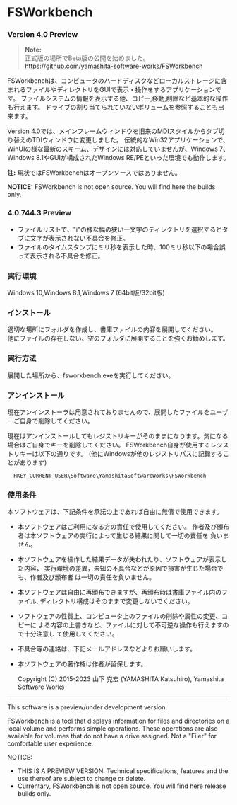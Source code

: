 # FSWorkbench
### Version 4.0 Preview

   
> **Note:**   
正式版の場所でBeta版の公開を始めました。   
https://github.com/yamashita-software-works/FSWorkbench
   

FSWorkbenchは、コンピュータのハードディスクなどローカルストレージに含まれるファイルやディレクトリをGUIで表示・操作をするアプリケーションです。
ファイルシステムの情報を表示する他、コピー,移動,削除など基本的な操作も行えます。
ドライブの割り当てられていないボリュームを参照することも出来ます。

Version 4.0では、メインフレームウィンドウを旧来のMDIスタイルからタブ切り替えのTDIウィンドウに変更しました。
伝統的なWin32アプリケーションで、WinUIの様な最新のスキーム、デザインには対応していませんが、Windows 7、Windows 8.1やGUIが構成されたWindows RE/PEといった環境でも動作します。

**注:** 現状ではFSWorkbenchはオープンソースではありません。

**NOTICE:** FSWorkbench is not open source. You will find here the builds only. 

### 4.0.744.3 Preview

- ファイルリストで、"i"の様な幅の狭い一文字のディレクトリを選択するとタブに文字が表示されない不具合を修正。
- ファイルのタイムスタンプにミリ秒を表示した時、100ミリ秒以下の場合誤って表示される不具合を修正。

### 実行環境

Windows 10,Windows 8.1,Windows 7
(64bit版/32bit版)

### インストール

適切な場所にフォルダを作成し、書庫ファイルの内容を展開してください。<br>
他にファイルの存在しない、空のフォルダに展開することを強くお勧めします。

### 実行方法
展開した場所から、fsworkbench.exeを実行してください。

### アンインストール

現在アンインストーラは用意されておりませんので、展開したファイルをユーザーご自身で削除してください。

現在はアンインストールしてもレジストリキーがそのままになります。気になる場合はご自身でキーを削除してください。
FSWorkbench自身が使用するレジストリキーは以下の通りです。
 (他にWindowsが他のレジストリパスに記録することがあります)

      HKEY_CURRENT_USER\Software\YamashitaSoftwareWorks\FSWorkbench

### 使用条件

本ソフトウェアは、下記条件を承諾の上であれば自由に無償で使用できます。

- 本ソフトウェアはご利用になる方の責任で使用してください。
  作者及び頒布者は本ソフトウェアの実行によって生じる結果に関して一切の責任を
  負いません。

- 本ソフトウェアを操作した結果データが失われたり、ソフトウェアが表示した内容，
  実行環境の差異，未知の不具合などが原因で損害が生じた場合でも、作者及び頒布者
  は一切の責任を負いません。

- 本ソフトウェアは自由に再頒布できますが、再頒布時は書庫ファイル内のファイル,
  ディレクトリ構成はそのままで変更しないでください。

- ソフトウェアの性質上、コンピュータ上のファイルの削除や属性の変更、コピーに
  よる内容の上書きなど、ファイルに対して不可逆な操作も行えますので十分注意し
  て使用してください。

- 不具合等の連絡は、下記メールアドレスなどよりお願いします。

- 本ソフトウェアの著作権は作者が留保します。

  Copyright (C) 2015-2023 山下 克宏 (YAMASHITA Katsuhiro), Yamashita Software Works

***
This software is a preview/under development version.

FSWorkbench is a tool that displays information for files and directories on a local volume and performs simple operations. These operations are also available for volumes that do not have a drive assigned.
Not a "Filer" for comfortable user experience.

NOTICE:   
- THIS IS A PREVIEW VERSION. Technical specifications, features and the use thereof are subject to change or delete.
- Currentary, FSWorkbench is not open source. You will find here release builds only.
